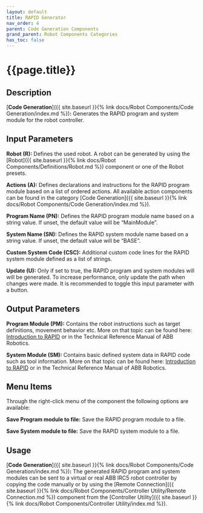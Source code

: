 ```yaml
---
layout: default
title: RAPID Generator
nav_order: 4
parent: Code Generation Components
grand_parent: Robot Components Categories
has_toc: false
---
```


# **{{page.title}}**

## **Description**

[**Code Generation**]({{ site.baseurl }}{% link docs/Robot Components/Code Generation/index.md %})**:** Generates the RAPID program and system module for the robot controller.

## **Input Parameters**

**Robot (R):** Defines the used robot. A robot can be generated by using the [Robot]({{ site.baseurl }}{% link docs/Robot Components/Definitions/Robot.md %}) component or one of the Robot presets. 

**Actions (A):** Defines declarations and instructions for the RAPID program module based on a list of ordered actions. All available action components can be found in the category [Code Generation]({{ site.baseurl }}{% link docs/Robot Components/Code Generation/index.md %}).

**Program Name (PN):** Defines the RAPID program module name based on a string value. If unset, the default value will be “MainModule”.

**System Name (SN):** Defines the RAPID system module name based on a string value. If unset, the default value will be “BASE”.

**Custom System Code (CSC):** Additional custom code lines for the RAPID system module defined as a list of strings. 

**Update (U):** Only if set to true, the RAPID program and system modules will will be generated. To increase performance, only update the path when changes were made. It is recommended to toggle this input parameter with a button.  

## **Output Parameters**

**Program Module (PM):** Contains the robot instructions such as target definitions, movement behavior etc. More on that topic can be found here: [Introduction to RAPID]({http://dl.icdst.org/pdfs/files3/db9fddeb58803077290aa2538c54333d.pdf}) or in the Technical Reference Manual of ABB Robotics.

**System Module (SM):** Contains basic defined system data in RAPID code such as tool information. More on that topic can be found here: [Introduction to RAPID]({http://dl.icdst.org/pdfs/files3/db9fddeb58803077290aa2538c54333d.pdf}) or in the Technical Reference Manual of ABB Robotics.

## **Menu Items**

Through the right-click menu of the component the following options are available:

**Save Program module to file:** Save the RAPID program module to a file.

**Save System module to file:** Save the RAPID system module to a file.

## **Usage**

[**Code Generation**]({{ site.baseurl }}{% link docs/Robot Components/Code Generation/index.md %})**:** The generated RAPID program and system modules can be sent to a virtual or real ABB IRC5 robot controller by copying the code manually or by using the [Remote Connection]({{ site.baseurl }}{% link docs/Robot Components/Controller Utility/Remote Connection.md %}) component from the [Controller Utility]({{ site.baseurl }}{% link docs/Robot Components/Controller Utility/index.md %}).